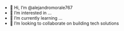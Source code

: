 - 👋 Hi, I’m @alejandromorale767 
- 👀 I’m interested in ...
- 🌱 I’m currently learning ...
- 💞️ I’m looking to collaborate on building tech solutions


<!---
alejandromorale767/alejandromorale767 is a ✨ special ✨ repository because its `README.md` (this file) appears on your GitHub profile.
You can click the Preview link to take a look at your changes.
--->
